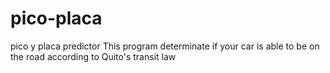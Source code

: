 # pico-placa
pico y placa predictor
This program determinate if your car is able to be on the road according to Quito's transit law
